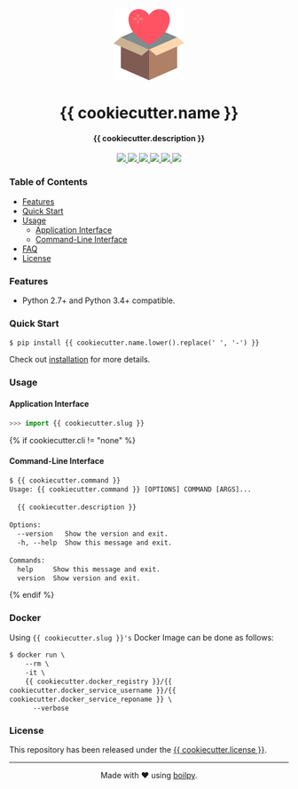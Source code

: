 <div align="center">
  <img src=".github/assets/logo.png" height="128">
  <h1>
      {{ cookiecutter.name }}
  </h1>
  <h4>{{ cookiecutter.description }}</h4>
</div>

<p align="center">
    <a href='https://github.com/{{ cookiecutter.repo_service_username }}/{{ cookiecutter.repo_service_reponame }}//actions?query=workflow:"Continuous Integration"'>
      <img src="https://img.shields.io/github/workflow/status/{{ cookiecutter.repo_service_username }}/{{ cookiecutter.repo_service_reponame }}/Continuous Integration?style=flat-square">
    </a>
    <a href="https://coveralls.io/github/{{ cookiecutter.repo_service_username }}/{{ cookiecutter.repo_service_reponame }}">
      <img src="https://img.shields.io/coveralls/github/{{ cookiecutter.repo_service_username }}/{{ cookiecutter.repo_service_reponame }}.svg?style=flat-square">
    </a>
    <a href="https://pypi.org/project/{{ cookiecutter.name.lower().replace(' ', '-') }}/">
      <img src="https://img.shields.io/pypi/v/{{ cookiecutter.name.lower().replace(' ', '-') }}.svg?style=flat-square">
    </a>
    <a href="https://pypi.org/project/{{ cookiecutter.name.lower().replace(' ', '-') }}/">
      <img src="https://img.shields.io/pypi/l/{{ cookiecutter.name.lower().replace(' ', '-') }}.svg?style=flat-square">
    </a>
    <a href="https://pypi.org/project/{{ cookiecutter.name.lower().replace(' ', '-') }}/">
		  <img src="https://img.shields.io/pypi/pyversions/{{ cookiecutter.name.lower().replace(' ', '-') }}.svg?style=flat-square">
	  </a>
    <a href="https://git.io/boilpy">
      <img src="https://img.shields.io/badge/made%20with-boilpy-red.svg?style=flat-square">
    </a>
</p>

### Table of Contents
* [Features](#features)
* [Quick Start](#quick-start)
* [Usage](#usage)
  * [Application Interface](#application-interface)
  * [Command-Line Interface](#command-line-interface)
* [FAQ](docs/faq.md)
* [License](#license)

### Features
* Python 2.7+ and Python 3.4+ compatible.

### Quick Start

```shell
$ pip install {{ cookiecutter.name.lower().replace(' ', '-') }}
```

Check out [installation](docs/source/install.rst) for more details.

### Usage

#### Application Interface

```python
>>> import {{ cookiecutter.slug }}
```

{% if cookiecutter.cli != "none" %}
#### Command-Line Interface

```console
$ {{ cookiecutter.command }}
Usage: {{ cookiecutter.command }} [OPTIONS] COMMAND [ARGS]...

  {{ cookiecutter.description }}

Options:
  --version   Show the version and exit.
  -h, --help  Show this message and exit.

Commands:
  help     Show this message and exit.
  version  Show version and exit.
```
{% endif %}

### Docker

Using `{{ cookiecutter.slug }}'s` Docker Image can be done as follows:

```
$ docker run \
    --rm \
    -it \
    {{ cookiecutter.docker_registry }}/{{ cookiecutter.docker_service_username }}/{{ cookiecutter.docker_service_reponame }} \
      --verbose
```

### License

This repository has been released under the [{{ cookiecutter.license }}](LICENSE).

---

<div align="center">
  Made with ❤️ using <a href="https://git.io/boilpy">boilpy</a>.
</div>